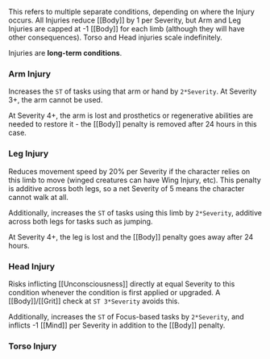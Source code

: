 This refers to multiple separate conditions, depending on where the Injury occurs. All Injuries reduce [[Body]] by 1 per Severity, but Arm and Leg Injuries are capped at -1 [[Body]] for each limb (although they will have other consequences). Torso and Head injuries scale indefinitely. 

Injuries are **long-term conditions**.
### Arm Injury
Increases the `ST` of tasks using that arm or hand by `2*Severity`. At Severity 3+, the arm cannot be used. 

At Severity 4+, the arm is lost and prosthetics or regenerative abilities are needed to restore it - the [[Body]] penalty is removed after 24 hours in this case. 
### Leg Injury
Reduces movement speed by 20% per Severity if the character relies on this limb to move (winged creatures can have Wing Injury, etc). This penalty is additive across both legs, so a net Severity of 5 means the character cannot walk at all.

Additionally, increases the `ST` of tasks using this limb by `2*Severity`, additive across both legs for tasks such as jumping.

At Severity 4+, the leg is lost and the [[Body]] penalty goes away after 24 hours.
### Head Injury
Risks inflicting [[Unconsciousness]] directly at equal Severity to this condition whenever the condition is first applied or upgraded. A [[Body]]/[[Grit]] check at `ST 3*Severity` avoids this.

Additionally, increases the `ST` of Focus-based tasks by `2*Severity`, and inflicts -1 [[Mind]] per Severity in addition to the [[Body]] penalty.

### Torso Injury
